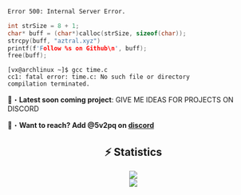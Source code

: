 ```apache
Error 500: Internal Server Error.
```
```c
int strSize = 8 + 1;
char* buff = (char*)calloc(strSize, sizeof(char));
strcpy(buff, "aztral.xyz")
printf(f'Follow %s on Github\n', buff);
free(buff);
```
```terminal
[vx@archlinux ~]$ gcc time.c
cc1: fatal error: time.c: No such file or directory
compilation terminated.
```

📂・**Latest soon coming project**: GIVE ME IDEAS FOR PROJECTS ON DISCORD


📩・**Want to reach? Add @5v2pq on [discord](https://discord.com/users/1344733728567464097)**

<div align="center">
    <h2 align="center">⚡ Statistics</h2>
    <div>
        <img src="https://github-readme-stats.vercel.app/api?username=aztral-xyz&show_icons=true&bg_color=00000000">
    </div>
    <div>
        <img src="http://github-readme-streak-stats.herokuapp.com?user=aztral-xyz&theme=tokyonight_duo&hide_border=true&mode=weekly">
    </div>
</div>

